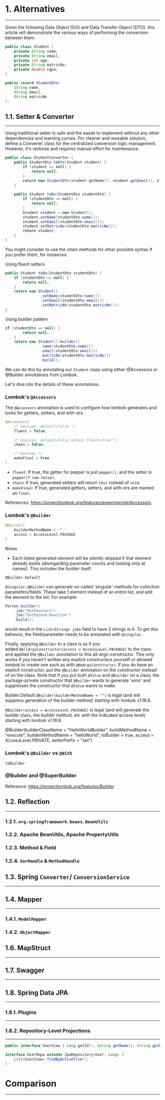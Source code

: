 # 1. Alternatives
---
Given the following Data Object (DO) and Data Transfer Object (DTO), this article will demonstrate the various ways of performing the conversion between them.

```java
public class Student {
	private String name;
	private String email;
	private int age;
	private String matricNo;
	private double cgpa;
}

public record StudentDto(
	String name,
	String email,
	String matricNo
);
```

## 1.1. Setter & Converter
---
Using traditional setter is safe and the easiet to implement without any other dependencies and learning curves. For cleaner and reusable solution, define a Converter class for the centralized conversion logic management. However, it's verbose and requires manual effort for maintenance.

```java
public class StudentConverter {
	public StudentDto toDto(Student student) {
		if (student == null) {
			return null;
		}
		return new StudentDto(student.getName(), student.getEmail(), student.getMatricNo());
	}
	
	public Student toDo(StudentDto studentDto) {
		if (studentDto == null) {
			return null;
		}
		Student student = new Student();
		student.setName(studentDto.name());
		student.setEmail(studentDto.email());
		student.setMatricNo(studentDto.matricNo());
		return student;
	}
}
```

You might consider to use the chain methods for other possible syntax if you prefer them, for instances:

Using fluent setters
```java
public Student toDo(StudentDto studentDto) {
	if (studentDto == null) {
		return null;
	}
	return new Student()
				.setName(studentDto.name())
				.setEmail(studentDto.email())
				.setMatricNo(studentDto.matricNo());
}
```

Using builder pattern
```java
if (studentDto == null) {
		return null;
	}
	return new Student().builder()
				.name(studentDto.name())
				.email(studentDto.email())
				.matricNo(studentDto.matricNo())
				.build();
```

We can do this by annotating our `Student` class using either @Accessors or @Builder annotations from Lombok.

Let's dive into the details of these annotations.

### Lombok's `@Accessors`

The `@Accessors` annotation is used to configure how lombok generates and looks for getters, setters, and with-ers.

```java
@Accessors(
	/* boolean, default=false */
	fluent = false, 
	
	/* boolean, default=false unless fluent=true */
	chain = false,

	/* boolean */
	makeFinal = true
)
```

- `fluent`: If true, the getter for pepper is just `pepper()`, and the setter is `pepper(T new Value)`.
- `chain`: If true, generated setters will return `this` instead of `void`.
- `makeFinal`: If true, generated getters, setters, and with-ers are marked as `final`.

References: https://projectlombok.org/features/experimental/Accessors

### Lombok's `@Builder`

```java
@Builder(
	builderMethodName = "",
	access = AccessLevel.PACKAGE
)
```

Notes
- Each listed generated element will be silently skipped if that element already exists (disregarding parameter counts and looking only at names). This includes the _builder_ itself.

`@Builder.Default`

`@Singular`: `@Builder` can generate so-called 'singular' methods for collection parameters/fields. These take 1 element instead of an entire list, and add the element to the list. For example: 

```java
Person.builder()
	.job("Mythbusters")
	.job("Unchained Reaction")
	.build();
```

would result in the `List<String> jobs` field to have 2 strings in it. To get this behavior, the field/parameter needs to be annotated with `@Singular`.

Finally, applying `@Builder` to a class is as if you added `@AllArgsConstructor(access = AccessLevel.PACKAGE)` to the class and applied the `@Builder` annotation to this all-args-constructor. This only works if you haven't written any explicit constructors yourself or allowed lombok to create one such as with `@NoArgsConstructor`. If you do have an explicit constructor, put the `@Builder` annotation on the constructor instead of on the class. Note that if you put both `@Value` and `@Builder` on a class, the package-private constructor that `@Builder` wants to generate 'wins' and suppresses the constructor that `@Value` wants to make.


Builder.Default
`@Builder(builderMethodName = "")` is legal (and will suppress generation of the builder method) starting with lombok v1.18.8.

`@Builder(access = AccessLevel.PACKAGE)` is legal (and will generate the builder class, the builder method, etc with the indicated access level) starting with lombok v1.18.8.

@Builder(builderClassName = "HelloWorldBuilder", buildMethodName = "execute", builderMethodName = "helloWorld", toBuilder = true, access = AccessLevel.PRIVATE, setterPrefix = "set")

### Lombok's `@Builder` vs `@With`

`toBuilder`

### @Builder and @SuperBuilder


Reference: https://projectlombok.org/features/Builder

## 1.2. Reflection
---
### 1.2.1. `org.springframework.beans.BeanUtils`

### 1.2.2. Apache BeanUtils, Apache PropertyUtils

### 1.2.3. Method & Field

### 1.2.4. `VarHandle` & `MethodHandle`



## 1.3. Spring `Converter`/ `ConversionService`
---

## 1.4. Mapper
---
### 1.4.1. `ModelMapper`

### 1.4.2. `ObjectMapper`


## 1.6. MapStruct
---

## 1.7. Swagger
---

## 1.8. Spring Data JPA
---

### 1.8.1. Plugins
---


### 1.8.2. Repository-Level Projections
---
```java
public interface UserView { Long getId(); String getName(); String getEmail(); }

interface UserRepo extends JpaRepository<User, Long> {
    List<UserView> findByActiveTrue();
}
```


# Comparison
---